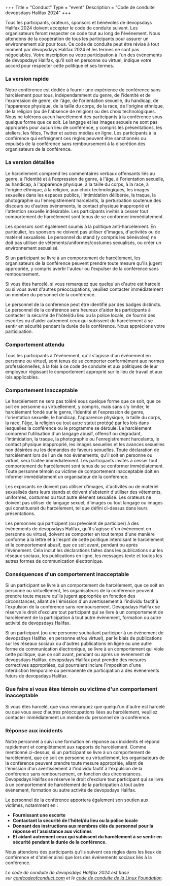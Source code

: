 +++
Title = "Conduct"
Type = "event"
Description = "Code de conduite devopsdays Halifax 2024"
+++

Tous les participants, orateurs, sponsors et bénévoles de devopsdays Halifax 2024 doivent accepter le code de conduite suivant. Les organisateurs feront respecter ce code tout au long de l'événement. Nous attendons de la coopération de tous les participants pour assurer un environnement sûr pour tous. Ce code de conduite peut être révisé à tout moment par devopsdays Halifax 2024 et les termes ne sont pas négociables. Votre inscription ou votre participation à l'un des événements de devopsdays Halifax, qu'il soit en personne ou virtuel, indique votre accord pour respecter cette politique et ses termes.

### La version rapide

Notre conférence est dédiée à fournir une expérience de conférence sans harcèlement pour tous, indépendamment du genre, de l'identité et de l'expression de genre, de l'âge, de l'orientation sexuelle, du handicap, de l'apparence physique, de la taille du corps, de la race, de l'origine ethnique, de la religion (ou de l'absence de religion) ou des choix technologiques. Nous ne tolérons aucun harcèlement des participants à la conférence sous quelque forme que ce soit. Le langage et les images sexuels ne sont pas appropriés pour aucun lieu de conférence, y compris les présentations, les ateliers, les fêtes, Twitter et autres médias en ligne. Les participants à la conférence qui enfreignent ces règles peuvent être sanctionnés ou expulsés de la conférence sans remboursement à la discrétion des organisateurs de la conférence.

### La version détaillée

Le harcèlement comprend les commentaires verbaux offensants liés au genre, à l'identité et à l'expression de genre, à l'âge, à l'orientation sexuelle, au handicap, à l'apparence physique, à la taille du corps, à la race, à l'origine ethnique, à la religion, aux choix technologiques, les images sexuelles dans les espaces publics, l'intimidation délibérée, la traque, la photographie ou l'enregistrement harcelants, la perturbation soutenue des discours ou d'autres événements, le contact physique inapproprié et l'attention sexuelle indésirable. Les participants invités à cesser tout comportement de harcèlement sont tenus de se conformer immédiatement.

Les sponsors sont également soumis à la politique anti-harcèlement. En particulier, les sponsors ne doivent pas utiliser d'images, d'activités ou de matériel sexualisés. Le personnel du stand (y compris les bénévoles) ne doit pas utiliser de vêtements/uniformes/costumes sexualisés, ou créer un environnement sexualisé.

Si un participant se livre à un comportement de harcèlement, les organisateurs de la conférence peuvent prendre toute mesure qu'ils jugent appropriée, y compris avertir l'auteur ou l'expulser de la conférence sans remboursement.

Si vous êtes harcelé, si vous remarquez que quelqu'un d'autre est harcelé ou si vous avez d'autres préoccupations, veuillez contacter immédiatement un membre du personnel de la conférence.

Le personnel de la conférence peut être identifié par des badges distincts. Le personnel de la conférence sera heureux d'aider les participants à contacter la sécurité de l'hôtel/du lieu ou la police locale, de fournir des escortes ou d'aider autrement ceux qui subissent du harcèlement à se sentir en sécurité pendant la durée de la conférence. Nous apprécions votre participation.

### Comportement attendu

Tous les participants à l'événement, qu'il s'agisse d'un événement en personne ou virtuel, sont tenus de se comporter conformément aux normes professionnelles, à la fois à ce code de conduite et aux politiques de leur employeur régissant le comportement approprié sur le lieu de travail et aux lois applicables.

### Comportement inacceptable

Le harcèlement ne sera pas toléré sous quelque forme que ce soit, que ce soit en personne ou virtuellement, y compris, mais sans s'y limiter, le harcèlement fondé sur le genre, l'identité et l'expression de genre, l'orientation sexuelle, le handicap, l'apparence physique, la taille du corps, la race, l'âge, la religion ou tout autre statut protégé par les lois dans lesquelles la conférence ou le programme se déroule. Le harcèlement comprend l'utilisation d'un langage abusif, offensif ou dégradant, l'intimidation, la traque, la photographie ou l'enregistrement harcelants, le contact physique inapproprié, les images sexuelles et les avances sexuelles non désirées ou les demandes de faveurs sexuelles. Toute déclaration de harcèlement lors de l'un de nos événements, qu'il soit en personne ou virtuel, sera traitée immédiatement. Les participants invités à cesser tout comportement de harcèlement sont tenus de se conformer immédiatement. Toute personne témoin ou victime de comportement inacceptable doit en informer immédiatement un organisateur de la conférence.

Les exposants ne doivent pas utiliser d'images, d'activités ou de matériel sexualisés dans leurs stands et doivent s'abstenir d'utiliser des vêtements, uniformes, costumes ou tout autre élément sexualisé. Les orateurs ne doivent pas utiliser de langage sexuel, d'images ou tout langage ou images qui constituerait du harcèlement, tel que défini ci-dessus dans leurs présentations.

Les personnes qui participent (ou prévoient de participer) à des événements de devopsdays Halifax, qu'il s'agisse d'un événement en personne ou virtuel, doivent se comporter en tout temps d'une manière conforme à la lettre et à l'esprit de cette politique interdisant le harcèlement et le comportement abusif, que ce soit avant, pendant ou après l'événement. Cela inclut les déclarations faites dans les publications sur les réseaux sociaux, les publications en ligne, les messages texte et toutes les autres formes de communication électronique.

### Conséquences d'un comportement inacceptable

Si un participant se livre à un comportement de harcèlement, que ce soit en personne ou virtuellement, les organisateurs de la conférence peuvent prendre toute mesure qu'ils jugent appropriée en fonction des circonstances, allant de l'émission d'un avertissement à l'individu fautif à l'expulsion de la conférence sans remboursement. Devopsdays Halifax se réserve le droit d'exclure tout participant qui se livre à un comportement de harcèlement de la participation à tout autre événement, formation ou autre activité de devopsdays Halifax.

Si un participant (ou une personne souhaitant participer à un événement de devopsdays Halifax, en personne et/ou virtuel), par le biais de publications sur les réseaux sociaux ou d'autres publications en ligne ou une autre forme de communication électronique, se livre à un comportement qui viole cette politique, que ce soit avant, pendant ou après un événement de devopsdays Halifax, devopsdays Halifax peut prendre des mesures correctives appropriées, qui pourraient inclure l'imposition d'une interdiction temporaire ou permanente de participation à des événements futurs de devopsdays Halifax.

### Que faire si vous êtes témoin ou victime d'un comportement inacceptable

Si vous êtes harcelé, que vous remarquez que quelqu'un d'autre est harcelé ou que vous avez d'autres préoccupations liées au harcèlement, veuillez contacter immédiatement un membre du personnel de la conférence.

### Réponse aux incidents

Notre personnel a suivi une formation en réponse aux incidents et répond rapidement et complètement aux rapports de harcèlement. Comme mentionné ci-dessus, si un participant se livre à un comportement de harcèlement, que ce soit en personne ou virtuellement, les organisateurs de la conférence peuvent prendre toute mesure appropriée, allant de l'émission d'un avertissement à l'individu fautif à l'expulsion de la conférence sans remboursement, en fonction des circonstances. Devopsdays Halifax se réserve le droit d'exclure tout participant qui se livre à un comportement de harcèlement de la participation à tout autre événement, formation ou autre activité de devopsdays Halifax.

Le personnel de la conférence apportera également son soutien aux victimes, notamment en :

- **Fournissant une escorte**
- **Contactant la sécurité de l'hôtel/du lieu ou la police locale**
- **Donnant des instructions aux membres clés du personnel pour la réponse et l'assistance aux victimes**
- **Et aidant autrement ceux qui subissent du harcèlement à se sentir en sécurité pendant la durée de la conférence.**

Nous attendons des participants qu'ils suivent ces règles dans les lieux de conférence et d'atelier ainsi que lors des événements sociaux liés à la conférence.

*Le code de conduite de devopsdays Halifax 2024 est basé sur [confcodeofconduct.com](https://confcodeofconduct.com/) et le [code de conduite de la Linux Foundation](https://events.linuxfoundation.org/about/code-of-conduct/).*